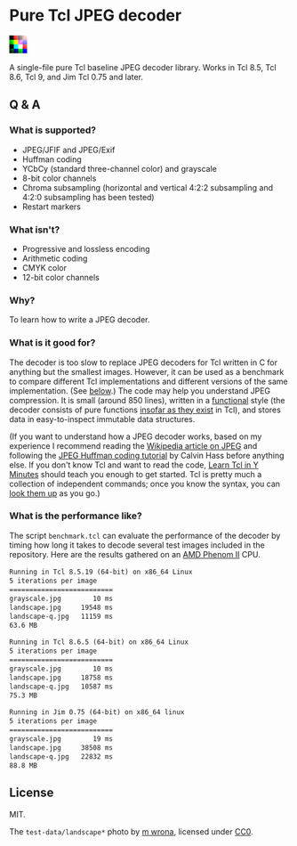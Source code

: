 # Pure Tcl JPEG decoder

![An abstract image of four by four color tiles used to test PTJD.](test-data/restart.jpg)

A single-file pure Tcl baseline JPEG decoder library.
Works in Tcl 8.5, Tcl 8.6, Tcl 9, and Jim Tcl 0.75 and later.

## Q & A

### What is supported?

- JPEG/JFIF and JPEG/Exif
- Huffman coding
- YCbCy (standard three-channel color) and grayscale
- 8-bit color channels
- Chroma subsampling (horizontal and vertical 4:2:2 subsampling and 4:2:0 subsampling has been tested)
- Restart markers

### What isn't?

- Progressive and lossless encoding
- Arithmetic coding
- CMYK color
- 12-bit color channels

### Why?

To learn how to write a JPEG decoder.

### What is it good for?

The decoder is too slow to replace JPEG decoders for Tcl written in C for anything but the smallest images.
However, it can be used as a benchmark to compare different Tcl implementations and different versions of the same implementation.
(See [below](#what-is-the-performance-like).)
The code may help you understand JPEG compression.
It is small (around 850 lines),
written in a [functional](https://en.wikipedia.org/wiki/Functional_programming) style
(the decoder consists of pure functions [insofar as they exist](https://wiki.tcl-lang.org/page/trace) in Tcl),
and stores data in easy-to-inspect immutable data structures.

(If you want to understand how a JPEG decoder works,
based on my experience I recommend reading the [Wikipedia article on JPEG](https://en.wikipedia.org/wiki/JPEG)
and following the [JPEG Huffman coding tutorial](https://web.archive.org/web/20190118205958/https://www.impulseadventure.com/photo/jpeg-huffman-coding.html) by Calvin Hass before anything else.
If you don't know Tcl and want to read the code, [Learn Tcl in Y Minutes](https://learnxinyminutes.com/docs/tcl/) should teach you enough to get started.
Tcl is pretty much a collection of independent commands;
once you know the syntax, you can [look them up](https://www.tcl.tk/man/tcl8.6/TclCmd/contents.htm) as you go.)

### What is the performance like?

The script `benchmark.tcl` can evaluate the performance of the decoder by timing how long it takes to decode several test images included in the repository.
Here are the results gathered on an [AMD Phenom II](https://www.cpubenchmark.net/cpu.php?cpu=AMD+Phenom+II+X4+955&id=368) CPU.

```none
Running in Tcl 8.5.19 (64-bit) on x86_64 Linux
5 iterations per image
==========================
grayscale.jpg        10 ms
landscape.jpg     19548 ms
landscape-q.jpg   11159 ms
63.6 MB
```

```none
Running in Tcl 8.6.5 (64-bit) on x86_64 Linux
5 iterations per image
==========================
grayscale.jpg        10 ms
landscape.jpg     18758 ms
landscape-q.jpg   10587 ms
75.3 MB
```

```none
Running in Jim 0.75 (64-bit) on x86_64 linux
5 iterations per image
==========================
grayscale.jpg        19 ms
landscape.jpg     38508 ms
landscape-q.jpg   22832 ms
88.8 MB
```

## License

MIT.

The `test-data/landscape*` photo by [m wrona](https://unsplash.com/@mwrona), licensed under [CC0](https://creativecommons.org/publicdomain/zero/1.0/).
